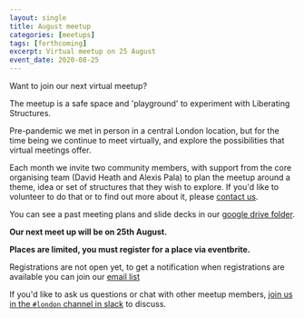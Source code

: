 ```yaml
---
layout: single
title: August meetup
categories: [meetups]
tags: [forthcoming]
excerpt: Virtual meetup on 25 August
event_date: 2020-08-25
---
```


Want to join our next virtual meetup?

The meetup is a safe space and 'playground' to experiment with Liberating Structures.

Pre-pandemic we met in person in a central London location, but for the time being we continue to meet virtually, and explore the possibilities that virtual meetings offer.

Each month we invite two community members, with support from the core organising team (David Heath and Alexis Pala) to plan the meetup around a theme, idea or set of structures that they wish to explore. If you'd like to volunteer to do that or to find out more about it, please [contact us](/about/#contact-us).

You can see a past meeting plans and slide decks in our [google drive folder](https://drive.google.com/drive/u/0/folders/17_KHIdZ4-AV-q95-osB7qXJNs3cvYCM-).

**Our next meet up will be on 25th August.**

**Places are limited, you must register for a place via eventbrite.**

Registrations are not open yet, to get a notification when registrations are available you can join our [email list](https://twitter.us17.list-manage.com/subscribe?u=c1e5df625d0dc310835181d28&id=072d014a9f)

If you'd like to ask us questions or chat with other meetup members, [join us in the `#london` channel in slack](/slack) to discuss.

